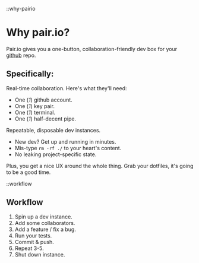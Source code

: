 ::why-pairio
# Why pair.io?

Pair.io gives you a one-button,
collaboration-friendly dev box for your [github](https://github.com)
repo. 

## Specifically:

Real-time collaboration. Here's what they'll need:

  * One (*1*) github account.
  * One (*1*) key pair.
  * One (*1*) terminal.
  * One (*1*) half-decent pipe.

Repeatable, disposable dev instances.

  * New dev? Get up and running in minutes.
  * Mis-type `rm -rf ./` to your heart's content.
  * No leaking project-specific state.

Plus, you get a nice UX around the whole thing. Grab your dotfiles, it's going to be a good time.


::workflow
## Workflow

1. Spin up a dev instance.
2. Add some collaborators.
3. Add a feature / fix a bug.
4. Run your tests.
5. Commit & push.
6. Repeat 3-5.
7. Shut down instance.


